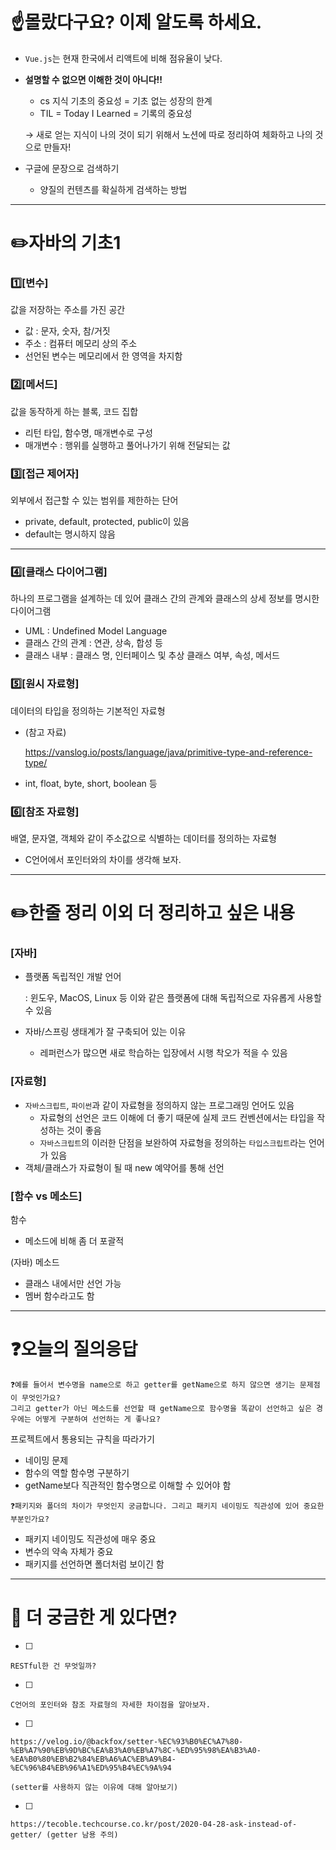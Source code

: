 # ☝️몰랐다구요? 이제 알도록 하세요.

- `Vue.js`는 현재 한국에서 리액트에 비해 점유율이 낮다.
- **설명할 수 없으면 이해한 것이 아니다!!**
    - cs 지식 기초의 중요성 = 기초 없는 성장의 한계
    - TIL = Today I Learned = 기록의 중요성
    
    → 새로 얻는 지식이 나의 것이 되기 위해서 노션에 따로 정리하여 체화하고 나의 것으로 만들자!
    
- 구글에 문장으로 검색하기
    - 양질의 컨텐츠를 확실하게 검색하는 방법

---

# ✏️자바의 기초1

### 1️⃣[변수]

값을 저장하는 주소를 가진 공간

- 값 : 문자, 숫자, 참/거짓
- 주소 : 컴퓨터 메모리 상의 주소
- 선언된 변수는 메모리에서 한 영역을 차지함

### 2️⃣[메서드]

값을 동작하게 하는 블록, 코드 집합

- 리턴 타입, 함수명, 매개변수로 구성
- 매개변수 : 행위를 실행하고 풀어나가기 위해 전달되는 값

### 3️⃣[접근 제어자]

외부에서 접근할 수 있는 범위를 제한하는 단어

- private, default, protected, public이 있음
- default는 명시하지 않음

---

### 4️⃣[클래스 다이어그램]

하나의 프로그램을 설계하는 데 있어 클래스 간의 관계와 클래스의 상세 정보를 명시한 다이어그램

- UML : Undefined Model Language
- 클래스 간의 관계 : 연관, 상속, 합성 등
- 클래스 내부 : 클래스 명, 인터페이스 및 추상 클래스 여부, 속성, 메서드

### 5️⃣[원시 자료형]

데이터의 타입을 정의하는 기본적인 자료형

- (참고 자료)
    
    https://vanslog.io/posts/language/java/primitive-type-and-reference-type/
    
- int, float, byte, short, boolean 등

### 6️⃣[참조 자료형]

배열, 문자열, 객체와 같이 주소값으로 식별하는 데이터를 정의하는 자료형

- C언어에서 포인터와의 차이를 생각해 보자.

---

# ✏️한줄 정리 이외 더 정리하고 싶은 내용

### [자바]

- 플랫폼 독립적인 개발 언어
    
    : 윈도우, MacOS, Linux 등 이와 같은 플랫폼에 대해 독립적으로 자유롭게 사용할 수 있음
    
- 자바/스프링 생태계가 잘 구축되어 있는 이유
    - 레퍼런스가 많으면 새로 학습하는 입장에서 시행 착오가 적을 수 있음

### [자료형]

- `자바스크립트`, `파이썬`과 같이 자료형을 정의하지 않는 프로그래밍 언어도 있음
    - 자료형의 선언은 코드 이해에 더 좋기 때문에 실제 코드 컨벤션에서는 타입을 작성하는 것이 좋음
    - `자바스크립트`의 이러한 단점을 보완하여 자료형을 정의하는 `타입스크립트`라는 언어가 있음
- 객체/클래스가 자료형이 될 때 new 예약어를 통해 선언

### [함수 vs 메소드]

함수

- 메소드에 비해 좀 더 포괄적

(자바) 메소드

- 클래스 내에서만 선언 가능
- 멤버 함수라고도 함

---

# ❓오늘의 질의응답

```
❓예를 들어서 변수명을 name으로 하고 getter를 getName으로 하지 않으면 생기는 문제점이 무엇인가요?
그리고 getter가 아닌 메소드를 선언할 때 getName으로 함수명을 똑같이 선언하고 싶은 경우에는 어떻게 구분하여 선언하는 게 좋나요?
```

프로젝트에서 통용되는 규칙을 따라가기

- 네이밍 문제
- 함수의 역할 함수명 구분하기
- getName보다 직관적인 함수명으로 이해할 수 있어야 함

```
❓패키지와 폴더의 차이가 무엇인지 궁금합니다. 그리고 패키지 네이밍도 직관성에 있어 중요한 부분인가요?
```

- 패키지 네이밍도 직관성에 매우 중요
- 변수의 약속 자체가 중요
- 패키지를 선언하면 폴더처럼 보이긴 함

---

# 👀 더 궁금한 게 있다면?

- [ ]  
    
    RESTful한 건 무엇일까?
    
- [ ]  
    
    C언어의 포인터와 참조 자료형의 자세한 차이점을 알아보자.
    
- [ ]  
    
    https://velog.io/@backfox/setter-%EC%93%B0%EC%A7%80-%EB%A7%90%EB%9D%BC%EA%B3%A0%EB%A7%8C-%ED%95%98%EA%B3%A0-%EA%B0%80%EB%B2%84%EB%A6%AC%EB%A9%B4-%EC%96%B4%EB%96%A1%ED%95%B4%EC%9A%94
    
    (setter를 사용하지 않는 이유에 대해 알아보기)
    
- [ ]  
    
    https://tecoble.techcourse.co.kr/post/2020-04-28-ask-instead-of-getter/ (getter 남용 주의)